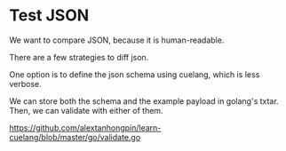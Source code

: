 # Test JSON

We want to compare JSON, because it is human-readable.

There are a few strategies to diff json. 

One option is to define the json schema using cuelang, which is less verbose.

We can store both the schema and the example payload in golang's txtar. Then, we can validate with either of them.

https://github.com/alextanhongpin/learn-cuelang/blob/master/go/validate.go
